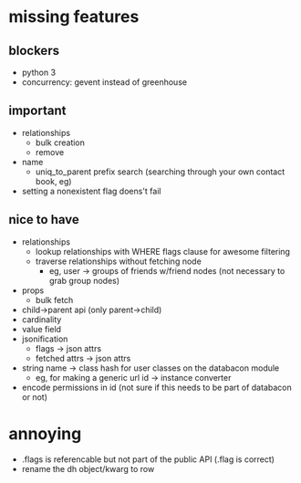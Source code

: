 # missing features

## blockers
- python 3
- concurrency: gevent instead of greenhouse

## important
- relationships
  - bulk creation
  - remove 
- name  
  - uniq_to_parent prefix search (searching through your own contact book, eg)
- setting a nonexistent flag doens't fail 

## nice to have
- relationships
  - lookup relationships with WHERE flags clause for awesome filtering
  - traverse relationships without fetching node
    - eg, user -> groups of friends w/friend nodes (not necessary to grab group nodes)
- props
  - bulk fetch
- child->parent api (only parent->child)
- cardinality
- value field
- jsonification
  - flags -> json attrs
  - fetched attrs -> json attrs
- string name -> class hash for user classes on the databacon module
  - eg, for making a generic url id -> instance converter
- encode permissions in id (not sure if this needs to be part of databacon or not)

# annoying
- <attr>.flags is referencable but not part of the public API (.flag is correct)
- rename the dh object/kwarg to row